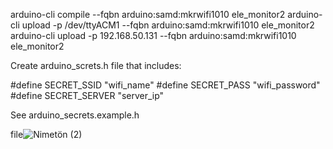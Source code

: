 arduino-cli compile --fqbn arduino:samd:mkrwifi1010 ele_monitor2
arduino-cli upload -p /dev/ttyACM1 --fqbn arduino:samd:mkrwifi1010 ele_monitor2
arduino-cli upload -p 192.168.50.131 --fqbn arduino:samd:mkrwifi1010 ele_monitor2

Create arduino_screts.h file that includes:

#define SECRET_SSID "wifi_name"
#define SECRET_PASS "wifi_password"
#define SECRET_SERVER "server_ip"

See arduino_secrets.example.h 

file![Nimetön (2)](https://github.com/user-attachments/assets/e95c3bf1-6e51-4d4a-9980-aa252e9faf1f)
